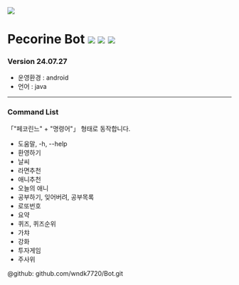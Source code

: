 ![](https://capsule-render.vercel.app/api?type=waving&height=300&color=gradient&text=Pecorine%20Bot&fontColor=ffffff&fontAlign=50&animation=fadeIn&textBg=false)
# Pecorine Bot ![](https://img.shields.io/badge/Java-ED8B00?style=for-the-badge&logo=openjdk&logoColor=white) ![](https://img.shields.io/badge/Android-3DDC84?style=for-the-badge&logo=android&logoColor=white) ![](https://img.shields.io/badge/Android_Studio-3DDC84?style=for-the-badge&logo=android-studio&logoColor=white)
### Version 24.07.27

- 운영환경 : android
- 언어 : java 

---

### Command List

 「"페코린느" + "명령어"」 형태로 동작합니다.

   - 도움말, -h, --help
   - 환영하기
   - 날씨
   - 라면추천
   - 애니추천
   - 오늘의 애니
   - 공부하기, 잊어버려, 공부목록
   - 로또번호
   - 요약
   - 퀴즈, 퀴즈순위
   - 가챠
   - 강화
   - 투자게임
   - 주사위

@github: github.com/wndk7720/Bot.git
